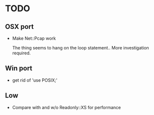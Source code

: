 TODO
====

OSX port
--------

 *  Make Net::Pcap work

    The thing seems to hang on the loop statement.. More investigation required.


Win port
--------

 *  get rid of 'use POSIX;'


Low
---

 *  Compare with and w/o Readonly::XS for performance

